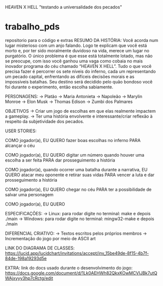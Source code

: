 HEAVEN X HELL
"testando a universalidade dos pecados"



# trabalho_pds
repositorio para o código e extras
RESUMO DA HISTÓRIA:
Você acorda num lugar misterioso com um anjo falando. Logo te explicam que você está morto e, por ter sido moralmente duvidoso na vida, merece um lugar no purgatório. O único problema é que esse está totalmente lotado, mas não se preocupe, com isso você ganhou uma vaga como cobaia no mais inovador programa do céu chamado “HEAVEN X HELL”. Tudo o que você precisa fazer é percorrer os sete níveis do inferno, cada um representando um pecado capital, enfrentando as difíceis decisões morais e as impossíveis batalhas. Seu destino será decidido pelo quão bondoso você foi durante o experimento, então escolha sabiamente.

PERSONAGENS:
→ Platão
→ Maria Antonieta
→ Napoleão
→ Marylin Monroe
→ Elon Musk
→ Thomas Edison
→ Zumbi dos Palmares

OBJETIVOS
→ Criar um jogo de escolhas em que elas realmente impactem a gameplay.
→ Ter uma história envolvente e interessante/criar reflexão à respeito da subjetividade dos pecados.

USER STORIES:

COMO jogador(a), EU QUERO fazer boas escolhas no inferno PARA alcançar o céu

COMO jogador(a), EU QUERO digitar um número quando houver uma escolha a ser feita PARA dar prosseguimento a história 

COMO jogador(a), quando ocorrer uma batalha durante a narrativa, EU QUERO atacar meu oponente e retirar suas vidas PARA vencer a luta e dar prosseguimento a história

COMO jogador(a), EU QUERO chegar no céu PARA ter a possibilidade de salvar uma personagem

COMO jogador(a), EU QUERO 

ESPECIFICAÇÕES:
→ Linux: para rodar digite no terminal: make e depois ./main 
→ Windows: para rodar digite no terminal: mingw32-make e depois ./main

DIFERENCIAL CRIATIVO:
→ Textos escritos pelos próprios membros
→ Incrementação do jogo por meio de ASCII art

LINK DO DIAGRAMA DE CLASSES: https://lucid.app/lucidchart/invitations/accept/inv_15be49de-8f15-4b7f-84de-198a19293d5e

EXTRA: 
link do docs usado durante o desenvolvimento do jogo: https://docs.google.com/document/d/1Lk0AEHWh82QkxKOwMCVIJBk7utQWAjxyyy3hp7cRctg/edit


